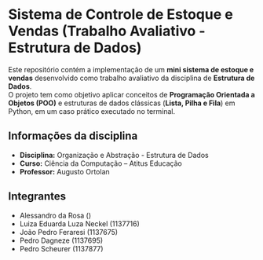 # Sistema de Controle de Estoque e Vendas (Trabalho Avaliativo - Estrutura de Dados)

Este repositório contém a implementação de um **mini sistema de estoque e vendas** desenvolvido como trabalho avaliativo da disciplina de **Estrutura de Dados**.  
O projeto tem como objetivo aplicar conceitos de **Programação Orientada a Objetos (POO)** e estruturas de dados clássicas (**Lista, Pilha e Fila**) em Python, em um caso prático executado no terminal.

## Informações da disciplina
- **Disciplina:** Organização e Abstração - Estrutura de Dados 
- **Curso:** Ciência da Computação – Atitus Educação  
- **Professor:** Augusto Ortolan  

## Integrantes
- Alessandro da Rosa ()
- Luiza Eduarda Luza Neckel (1137716)
- João Pedro Feraresi (1137675)
- Pedro Dagneze (1137695)
- Pedro Scheurer (1137877)

